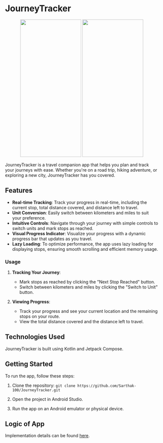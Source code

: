 # JourneyTracker
<p align="center">
  <img src="https://github.com/Sarthak-100/JourneyTracker/assets/82911845/0a2ec363-1459-4c5f-b867-df7c26387dba" width="200" height="450">
  <img src="https://github.com/Sarthak-100/JourneyTracker/assets/82911845/75f3db63-52e5-4d98-b280-57d908f81e7d" width="200" height="450">
</p>
JourneyTracker is a travel companion app that helps you plan and track your journeys with ease. Whether you're on a road trip, hiking adventure, or exploring a new city, JourneyTracker has you covered.

## Features

- **Real-time Tracking**: Track your progress in real-time, including the current stop, total distance covered, and distance left to travel.
- **Unit Conversion**: Easily switch between kilometers and miles to suit your preference.
- **Intuitive Controls**: Navigate through your journey with simple controls to switch units and mark stops as reached.
- **Visual Progress Indicator**: Visualize your progress with a dynamic progress bar that updates as you travel.
- **Lazy Loading**: To optimize performance, the app uses lazy loading for displaying stops, ensuring smooth scrolling and efficient memory usage.

### Usage

1. **Tracking Your Journey**:
   - Mark stops as reached by clicking the "Next Stop Reached" button.
   - Switch between kilometers and miles by clicking the "Switch to Unit" button.

2. **Viewing Progress**:
   - Track your progress and see your current location and the remaining stops on your route.
   - View the total distance covered and the distance left to travel.

## Technologies Used

JourneyTracker is built using Kotlin and Jetpack Compose.

## Getting Started

To run the app, follow these steps:

1. Clone the repository: `git clone https://github.com/Sarthak-100/JourneyTracker.git`

2. Open the project in Android Studio.
3. Run the app on an Android emulator or physical device.

## Logic of App

Implementation details can be found [here](https://github.com/Sarthak-100/JourneyTracker/blob/master/App%20Implementation%20Description.txt).

